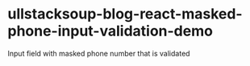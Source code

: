 # ullstacksoup-blog-react-masked-phone-input-validation-demo
Input field with masked phone number that is validated
